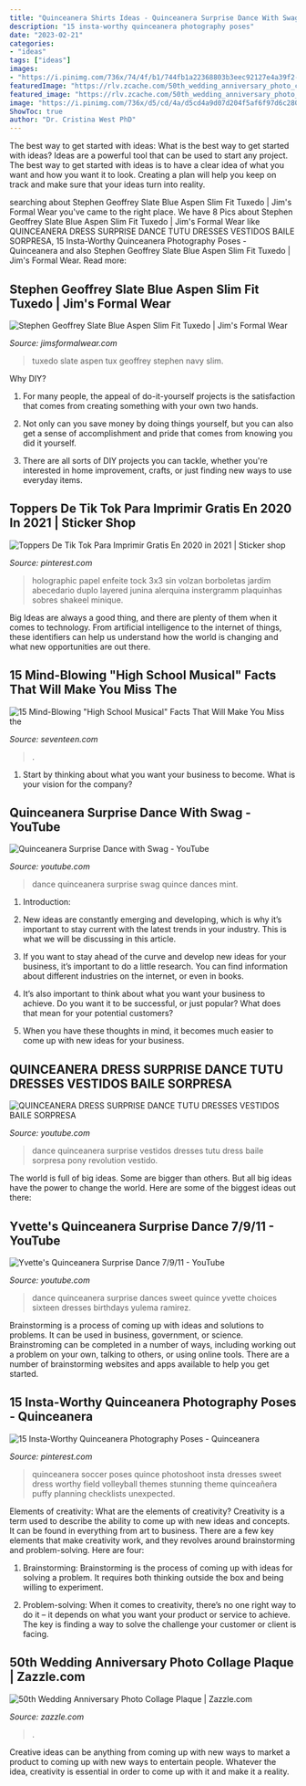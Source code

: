 ```yaml
---
title: "Quinceanera Shirts Ideas - Quinceanera Surprise Dance With Swag"
description: "15 insta-worthy quinceanera photography poses"
date: "2023-02-21"
categories:
- "ideas"
tags: ["ideas"]
images:
- "https://i.pinimg.com/736x/74/4f/b1/744fb1a22368803b3eec92127e4a39f2--quinceanera-photography-quinceanera-photoshoot-poses.jpg"
featuredImage: "https://rlv.zcache.com/50th_wedding_anniversary_photo_collage_plaque-r5a250ffc7130446f88493ff81f218880_arnr3_8byvr_630.jpg?view_padding=[285%2C0%2C285%2C0]"
featured_image: "https://rlv.zcache.com/50th_wedding_anniversary_photo_collage_plaque-r5a250ffc7130446f88493ff81f218880_arnr3_8byvr_630.jpg?view_padding=[285%2C0%2C285%2C0]"
image: "https://i.pinimg.com/736x/d5/cd/4a/d5cd4a9d07d204f5af6f97d6c280cd3a.jpg"
ShowToc: true
author: "Dr. Cristina West PhD"
---
```



The best way to get started with ideas: What is the best way to get started with ideas?
Ideas are a powerful tool that can be used to start any project. The best way to get started with ideas is to have a clear idea of what you want and how you want it to look. Creating a plan will help you keep on track and make sure that your ideas turn into reality.

	

		
searching about Stephen Geoffrey Slate Blue Aspen Slim Fit Tuxedo | Jim&#039;s Formal Wear you've came to the right place. We have 8 Pics about Stephen Geoffrey Slate Blue Aspen Slim Fit Tuxedo | Jim&#039;s Formal Wear like QUINCEANERA DRESS SURPRISE DANCE TUTU DRESSES VESTIDOS BAILE SORPRESA, 15 Insta-Worthy Quinceanera Photography Poses - Quinceanera and also Stephen Geoffrey Slate Blue Aspen Slim Fit Tuxedo | Jim&#039;s Formal Wear. Read more:
		
    
## Stephen Geoffrey Slate Blue Aspen Slim Fit Tuxedo | Jim&#039;s Formal Wear

<img loading=lazy src="https://www.jimsformalwear.com/images/wedding-tuxedo-slate-blue-aspen-382-1.jpg" onerror="this.onerror=null;this.src='https://tse4.mm.bing.net/th?id=OIP.PeOV2-fqVTXGyg-lhq7FlQHaLH&amp;pid=15.1';" alt="Stephen Geoffrey Slate Blue Aspen Slim Fit Tuxedo | Jim&#039;s Formal Wear">

_Source: jimsformalwear.com_

>tuxedo slate aspen tux geoffrey stephen navy slim. 

	

Why DIY?
1. For many people, the appeal of do-it-yourself projects is the satisfaction that comes from creating something with your own two hands.
2. Not only can you save money by doing things yourself, but you can also get a sense of accomplishment and pride that comes from knowing you did it yourself.

3. There are all sorts of DIY projects you can tackle, whether you're interested in home improvement, crafts, or just finding new ways to use everyday items.

    
## Toppers De Tik Tok Para Imprimir Gratis En 2020 In 2021 | Sticker Shop

<img loading=lazy src="https://i.pinimg.com/736x/d5/cd/4a/d5cd4a9d07d204f5af6f97d6c280cd3a.jpg" onerror="this.onerror=null;this.src='https://tse3.mm.bing.net/th?id=OIP.I79RmSBOP5wRknqrWaIweAAAAA&amp;pid=15.1';" alt="Toppers De Tik Tok Para Imprimir Gratis En 2020 in 2021 | Sticker shop">

_Source: pinterest.com_

>holographic papel enfeite tock 3x3 sin volzan borboletas jardim abecedario duplo layered junina alerquina instergramm plaquinhas sobres shakeel minique. 

	

Big Ideas are always a good thing, and there are plenty of them when it comes to technology. From artificial intelligence to the internet of things, these identifiers can help us understand how the world is changing and what new opportunities are out there.

    
## 15 Mind-Blowing &quot;High School Musical&quot; Facts That Will Make You Miss The

<img loading=lazy src="http://sev.h-cdn.co/assets/15/33/1600x800/landscape-1439334799-high-school-musical23827.jpg" onerror="this.onerror=null;this.src='https://tse2.mm.bing.net/th?id=OIP.aGtoLZwJ8tUF3w9zDGLfjQHaDt&amp;pid=15.1';" alt="15 Mind-Blowing &quot;High School Musical&quot; Facts That Will Make You Miss the">

_Source: seventeen.com_

>. 

	

1) Start by thinking about what you want your business to become. What is your vision for the company?

    
## Quinceanera Surprise Dance With Swag - YouTube

<img loading=lazy src="https://i.ytimg.com/vi/VK-PlzUGoFk/maxresdefault.jpg" onerror="this.onerror=null;this.src='https://tse2.mm.bing.net/th?id=OIP.Yv5W6NlnGSsah-UTb1O-ywHaEK&amp;pid=15.1';" alt="Quinceanera Surprise Dance with Swag - YouTube">

_Source: youtube.com_

>dance quinceanera surprise swag quince dances mint. 

	

1. Introduction:
1. New ideas are constantly emerging and developing, which is why it’s important to stay current with the latest trends in your industry. This is what we will be discussing in this article.
2. If you want to stay ahead of the curve and develop new ideas for your business, it’s important to do a little research. You can find information about different industries on the internet, or even in books.

3. It’s also important to think about what you want your business to achieve. Do you want it to be successful, or just popular? What does that mean for your potential customers?

4. When you have these thoughts in mind, it becomes much easier to come up with new ideas for your business.

    
## QUINCEANERA DRESS SURPRISE DANCE TUTU DRESSES VESTIDOS BAILE SORPRESA

<img loading=lazy src="https://i.ytimg.com/vi/Yz3Qg-dD1KM/maxresdefault.jpg" onerror="this.onerror=null;this.src='https://tse3.mm.bing.net/th?id=OIP.3gweaojQb_tfMUJQFPtT1AHaEK&amp;pid=15.1';" alt="QUINCEANERA DRESS SURPRISE DANCE TUTU DRESSES VESTIDOS BAILE SORPRESA">

_Source: youtube.com_

>dance quinceanera surprise vestidos dresses tutu dress baile sorpresa pony revolution vestido. 

	

The world is full of big ideas. Some are bigger than others. But all big ideas have the power to change the world. Here are some of the biggest ideas out there:

    
## Yvette&#039;s Quinceanera Surprise Dance 7/9/11 - YouTube

<img loading=lazy src="https://i.ytimg.com/vi/dStjwyFKh-c/maxresdefault.jpg" onerror="this.onerror=null;this.src='https://tse3.mm.bing.net/th?id=OIP.GpGQzvGT2OEsrlI9JM9crwHaEK&amp;pid=15.1';" alt="Yvette&#039;s Quinceanera Surprise Dance 7/9/11 - YouTube">

_Source: youtube.com_

>dance quinceanera surprise dances sweet quince yvette choices sixteen dresses birthdays yulema ramirez. 

	

Brainstorming is a process of coming up with ideas and solutions to problems. It can be used in business, government, or science. Brainstroming can be completed in a number of ways, including working out a problem on your own, talking to others, or using online tools. There are a number of brainstorming websites and apps available to help you get started.

    
## 15 Insta-Worthy Quinceanera Photography Poses - Quinceanera

<img loading=lazy src="https://i.pinimg.com/736x/74/4f/b1/744fb1a22368803b3eec92127e4a39f2--quinceanera-photography-quinceanera-photoshoot-poses.jpg" onerror="this.onerror=null;this.src='https://tse4.mm.bing.net/th?id=OIP.31eivM6vyDDDHdHUgNeTbgHaLE&amp;pid=15.1';" alt="15 Insta-Worthy Quinceanera Photography Poses - Quinceanera">

_Source: pinterest.com_

>quinceanera soccer poses quince photoshoot insta dresses sweet dress worthy field volleyball themes stunning theme quinceañera puffy planning checklists unexpected. 

	

Elements of creativity: What are the elements of creativity?
Creativity is a term used to describe the ability to come up with new ideas and concepts. It can be found in everything from art to business. There are a few key elements that make creativity work, and they revolves around brainstorming and problem-solving. Here are four:
1. Brainstorming: Brainstorming is the process of coming up with ideas for solving a problem. It requires both thinking outside the box and being willing to experiment.

2. Problem-solving: When it comes to creativity, there’s no one right way to do it – it depends on what you want your product or service to achieve. The key is finding a way to solve the challenge your customer or client is facing.


    
## 50th Wedding Anniversary Photo Collage Plaque | Zazzle.com

<img loading=lazy src="https://rlv.zcache.com/50th_wedding_anniversary_photo_collage_plaque-r5a250ffc7130446f88493ff81f218880_arnr3_8byvr_630.jpg?view_padding=[285%2C0%2C285%2C0]" onerror="this.onerror=null;this.src='https://tse1.mm.bing.net/th?id=OIP.-CN9PNLRNbBMq5Wqh-TyHQHaD4&amp;pid=15.1';" alt="50th Wedding Anniversary Photo Collage Plaque | Zazzle.com">

_Source: zazzle.com_

>. 

	

Creative ideas can be anything from coming up with new ways to market a product to coming up with new ways to entertain people. Whatever the idea, creativity is essential in order to come up with it and make it a reality.

